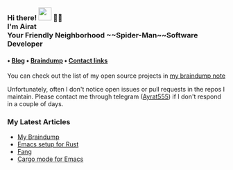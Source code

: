 
<h3>Hi there! <img src="https://raw.githubusercontent.com/MartinHeinz/MartinHeinz/master/wave.gif" width="30px"> 👋🤓<br>I'm Airat<br>Your Friendly Neighborhood ~~Spider-Man~~Software Developer</h3>

<h4> • <a href="https://www.badykov.com/">Blog</a> • <a href="https://braindump.badykov.com/">Braindump</a> • <a href="https://braindump.badykov.com/notes/20210901184335-my_resources_and_social_links/">Contact links</a></h4>

You can check out the list of my open source projects in <a href="https://braindump.badykov.com/notes/20210830181701-my_projects/">my braindump note</a>

Unfortunately, often I don't notice open issues or pull requests in the repos I maintain. Please contact me through telegram (<a href="https://t.me/ayrat555">Ayrat555</a>) if I don't respond in a couple of days.
<h3>My Latest Articles</h3>

<!-- BLOG-POST-LIST:START -->
- [My Braindump](https://www.badykov.com/common/2021/08/29/braindump/)
- [Emacs setup for Rust](https://www.badykov.com/emacs/2021/07/31/emacs-setup-for-rust/)
- [Fang](https://www.badykov.com/rust/2021/06/27/fang/)
- [Cargo mode for Emacs](https://www.badykov.com/emacs/2021/05/29/emacs-cargo-mode/)
<!-- BLOG-POST-LIST:END -->
